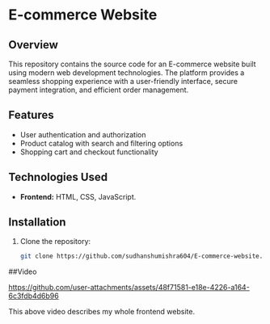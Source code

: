 # E-commerce Website

## Overview
This repository contains the source code for an E-commerce website built using modern web development technologies. The platform provides a seamless shopping experience with a user-friendly interface, secure payment integration, and efficient order management.

## Features
- User authentication and authorization
- Product catalog with search and filtering options
- Shopping cart and checkout functionality

## Technologies Used
- **Frontend:** HTML, CSS, JavaScript.

## Installation
1. Clone the repository:
   ```bash
   git clone https://github.com/sudhanshumishra604/E-commerce-website.git

##Video


https://github.com/user-attachments/assets/48f71581-e18e-4226-a164-6c3fdb4d6b96

This above video describes my whole frontend website.

